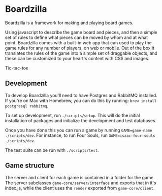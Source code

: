 # Boardzilla

Boardzilla is a framework for making and playing board games.

Using javascript to describe the game board and pieces, and then a simple set of rules to define what pieces can be moved by whom and at
what point. Boardzilla comes with a built-in web app that can used to play the game rules for any number of players, on web or mobile. Out
of the box it translates the rules of the game into a simple set of draggable objects, and these can be customized to your heart's content
with CSS and images.

Tic-tac-toe

## Development

To develop Boardzilla you'll need to have Postgres and RabbitMQ installed. If you're on Mac with Homebrew, you can do this by running: `brew install postgresql rabbitmq`.

To set up development, run `./scripts/setup`. This will do the initial installation of packages and initialize the development and test databases.

Once you have done this you can run a game by running `GAME=game-name ./scripts/dev`. For instance, to run Four Souls, run `GAME=isaac-four-souls ./scripts/dev`.

The test suite can be run with `./scripts/test`.

## Game structure

The server and client for each game is contained in a folder for the game. The server subclasses `game-core/server/interface` and exports that in it's index.js, while the client uses the `render` exported from `game-core/client`.